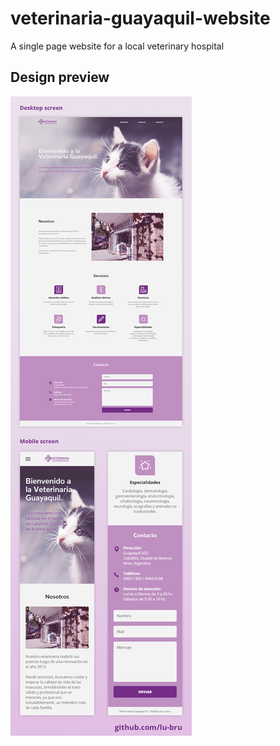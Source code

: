 # veterinaria-guayaquil-website
A single page website for a local veterinary hospital

## Design preview

![](design/screens.png)
